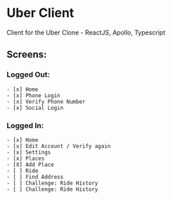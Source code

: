 # Uber Client

Client for the Uber Clone - ReactJS, Apollo, Typescript

## Screens:

### Logged Out:

    - [x] Home
    - [x] Phone Login
    - [x] Verify Phone Number
    - [x] Social Login

### Logged In:

    - [x] Home
    - [x] Edit Account / Verify again
    - [x] Settings
    - [x] Places
    - [X] Add Place
    - [ ] Ride
    - [ ] Find Address
    - [ ] Challenge: Ride History
    - [ ] Challenge: Ride History
